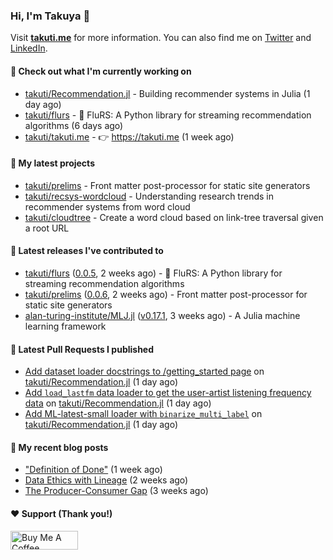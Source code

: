 ### Hi, I'm Takuya 👋

Visit **[takuti.me](https://takuti.me/)** for more information. You can also find me on [Twitter](https://twitter.com/takuti) and [LinkedIn](https://linkedin.com/in/takuti).

#### 👷 Check out what I'm currently working on


- [takuti/Recommendation.jl](https://github.com/takuti/Recommendation.jl) - Building recommender systems in Julia (1 day ago)
- [takuti/flurs](https://github.com/takuti/flurs) - :ocean: FluRS: A Python library for streaming recommendation algorithms (6 days ago)
- [takuti/takuti.me](https://github.com/takuti/takuti.me) - :point_right: https://takuti.me (1 week ago)

#### 🌱 My latest projects


- [takuti/prelims](https://github.com/takuti/prelims) - Front matter post-processor for static site generators
- [takuti/recsys-wordcloud](https://github.com/takuti/recsys-wordcloud) - Understanding research trends in recommender systems from word cloud
- [takuti/cloudtree](https://github.com/takuti/cloudtree) - Create a word cloud based on link-tree traversal given a root URL

#### 🔭 Latest releases I've contributed to


- [takuti/flurs](https://github.com/takuti/flurs) ([0.0.5](https://github.com/takuti/flurs/releases/tag/0.0.5), 2 weeks ago) - :ocean: FluRS: A Python library for streaming recommendation algorithms
- [takuti/prelims](https://github.com/takuti/prelims) ([0.0.6](https://github.com/takuti/prelims/releases/tag/0.0.6), 2 weeks ago) - Front matter post-processor for static site generators
- [alan-turing-institute/MLJ.jl](https://github.com/alan-turing-institute/MLJ.jl) ([v0.17.1](https://github.com/alan-turing-institute/MLJ.jl/releases/tag/v0.17.1), 3 weeks ago) - A Julia machine learning framework

#### 🔨 Latest Pull Requests I published


- [Add dataset loader docstrings to /getting_started page](https://github.com/takuti/Recommendation.jl/pull/45) on [takuti/Recommendation.jl](https://github.com/takuti/Recommendation.jl) (1 day ago)
- [Add `load_lastfm` data loader to get the user-artist listening frequency data](https://github.com/takuti/Recommendation.jl/pull/43) on [takuti/Recommendation.jl](https://github.com/takuti/Recommendation.jl) (1 day ago)
- [Add ML-latest-small loader with `binarize_multi_label`](https://github.com/takuti/Recommendation.jl/pull/42) on [takuti/Recommendation.jl](https://github.com/takuti/Recommendation.jl) (1 day ago)

#### 📜 My recent blog posts

- [&#34;Definition of Done&#34;](https://takuti.me/note/definition-of-done/) (1 week ago)
- [Data Ethics with Lineage](https://takuti.me/note/airflow-lineage/) (2 weeks ago)
- [The Producer-Consumer Gap](https://takuti.me/note/the-producer-consumer-gap/) (3 weeks ago)

#### ❤️ Support (Thank you!)

<a href="https://www.buymeacoffee.com/takuti" target="_blank"><img src="https://cdn.buymeacoffee.com/buttons/v2/default-yellow.png" alt="Buy Me A Coffee" style="height: 30px !important;width: 108px !important;" ></a>

